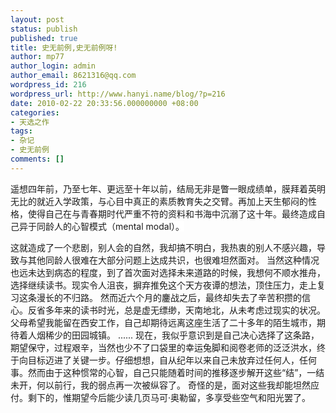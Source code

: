 ```yaml
---
layout: post
status: publish
published: true
title: 史无前例,史无前例呀!
author: mp77
author_login: admin
author_email: 8621316@qq.com
wordpress_id: 216
wordpress_url: http://www.hanyi.name/blog/?p=216
date: 2010-02-22 20:33:56.000000000 +08:00
categories:
- 天选之作
tags:
- 杂记
- 史无前例
comments: []
---
```

<a id="more"></a><a id="more-216"></a>

<span style="background-color: #ffffff;"> 遥想四年前，乃至七年、更远至十年以前，结局无非是瞥一眼成绩单，膜拜着英明无比的就近入学政策，与心目中真正的素质教育失之交臂。再加上天生郁闷的性格，使得自己在与青春期时代严重不符的资料和书海中沉溺了这十年。最终造成自己异于同龄人的心智模式（mental modal）。</span>

这就造成了一个悲剧，别人会的自然，我却搞不明白，我热衷的别人不感兴趣，导致与其他同龄人很难在大部分问题上达成共识，也很难坦然面对。
当然这种情况也远未达到病态的程度，到了首次面对选择未来道路的时候，我想何不顺水推舟，选择继续读书。现实令人沮丧，摒弃推免这个天方夜谭的想法，顶住压力，走上复习这条漫长的不归路。
然而近六个月的鏖战之后，最终却失去了辛苦积攒的信心。反省多年来的读书时光，总是虚无缥缈，天南地北，从未考虑过现实的状况。父母希望我能留在西安工作，自己却期待远离这座生活了二十多年的陌生城市，期待着人烟稀少的田园城镇。
......
现在，我似乎意识到是自己决心选择了这条路，期望保守，过程艰辛，当然也少不了口袋里的幸运兔脚和阅卷老师的泛泛洪水，终于向目标迈进了关键一步。仔细想想，自从纪年以来自己未放弃过任何人，任何事。然而由于这种惯常的心智，自己只能随着时间的推移逐步解开这些“结”，一结未开，何以前行，我的弱点再一次被纵容了。
奇怪的是，面对这些我却能坦然应付。剩下的，惟期望今后能少读几页马可·奥勒留，多享受些空气和阳光罢了。
